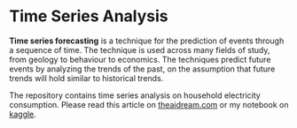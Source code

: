 # Time Series Analysis

**Time series forecasting** is a technique for the prediction of events through a sequence of time. The technique is used across many fields of study, from geology to behaviour to economics. The techniques predict future events by analyzing the trends of the past, on the assumption that future trends will hold similar to historical trends.

The repository contains time series analysis on household electricity consumption.
Please read this article on [theaidream.com](https://www.theaidream.com/post/predict-electricity-consumption-using-time-series-analysis) or my notebook on [kaggle](https://www.kaggle.com/nageshsingh/predict-electricity-consumption).
